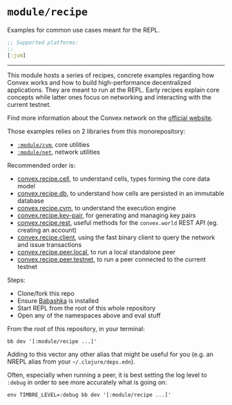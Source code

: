 # `module/recipe` 

Examples for common use cases meant for the REPL.

```clojure
;; Supported platforms:
;;
[:jvm]
```


---

This module hosts a series of recipes, concrete examples regarding how Convex works and how to build high-performance
decentralized applications. They are meant to run at the REPL. Early recipes explain core concepts while latter ones
focus on networking and interacting with the current testnet.

Find more information about the Convex network on the [official website](https://convex.world).

Those examples relies on 2 libraries from this monorepository:

- [`:module/cvm`](../cvm), core utilities
- [`:module/net`](../net), network utilities

Recommended order is:

- [convex.recipe.cell](./src/main/clj/convex/recipe/cell.clj), to understand cells, types forming the core data model
- [convex.recipe.db](./src/main/clj/convex/recipe/db.clj), to understand how cells are persisted in an immutable database
- [convex.recipe.cvm](./src/main/clj/convex/recipe/cvm.clj), to understand the execution engine
- [convex.recipe.key-pair](./src/main/clj/convex/recipe/key_pair.clj), for generating and managing key pairs
- [convex.recipe.rest](./src/main/clj/convex/recipe/rest.clj), useful methods for the `convex.world` REST API (eg. creating an account)
- [convex.recipe.client](./src/main/clj/convex/recipe/client.clj), using the fast binary client to query the network and issue transactions
- [convex.recipe.peer.local](./src/main/clj/convex/recipe/peer/local.clj), to run a local standalone peer
- [convex.recipe.peer.testnet](./src/main/clj/convex/recipe/peer/testnet.clj), to run a peer connected to the current testnet


Steps:

- Clone/fork this repo
- Ensure [Babashka](https://github.com/babashka/babashka) is installed
- Start REPL from the root of this whole repository
- Open any of the namespaces above and eval stuff


From the root of this repository, in your terminal:

    bb dev '[:module/recipe ...]'

Adding to this vector any other alias that might be useful for you (e.g. an NREPL alias from your `~/.clojure/deps.edn`).

Often, especially when running a peer, it is best setting the log level to `:debug` in order to see more accurately what is going on:

    env TIMBRE_LEVEL=:debug bb dev '[:module/recipe ...]'

